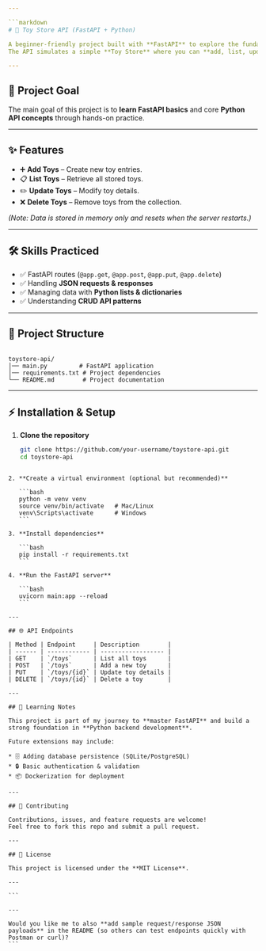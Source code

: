 ```yaml
---

```markdown
# 🧸 Toy Store API (FastAPI + Python)

A beginner-friendly project built with **FastAPI** to explore the fundamentals of Python API development.  
The API simulates a simple **Toy Store** where you can **add, list, update, and delete toys** using in-memory storage (Python lists & dictionaries).

---
```


## 🚀 Project Goal
The main goal of this project is to **learn FastAPI basics** and core **Python API concepts** through hands-on practice.

---

## ✨ Features
- ➕ **Add Toys** – Create new toy entries.  
- 📋 **List Toys** – Retrieve all stored toys.  
- ✏️ **Update Toys** – Modify toy details.  
- ❌ **Delete Toys** – Remove toys from the collection.  

*(Note: Data is stored in memory only and resets when the server restarts.)*

---

## 🛠️ Skills Practiced
- ✅ FastAPI routes (`@app.get`, `@app.post`, `@app.put`, `@app.delete`)  
- ✅ Handling **JSON requests & responses**  
- ✅ Managing data with **Python lists & dictionaries**  
- ✅ Understanding **CRUD API patterns**  

---

## 📂 Project Structure
```

toystore-api/
│── main.py         # FastAPI application
│── requirements.txt # Project dependencies
└── README.md        # Project documentation

````

---

## ⚡ Installation & Setup

1. **Clone the repository**
   ```bash
   git clone https://github.com/your-username/toystore-api.git
   cd toystore-api
````

2. **Create a virtual environment (optional but recommended)**

   ```bash
   python -m venv venv
   source venv/bin/activate   # Mac/Linux
   venv\Scripts\activate      # Windows
   ```

3. **Install dependencies**

   ```bash
   pip install -r requirements.txt
   ```

4. **Run the FastAPI server**

   ```bash
   uvicorn main:app --reload
   ```

---

## 🌐 API Endpoints

| Method | Endpoint     | Description        |
| ------ | ------------ | ------------------ |
| GET    | `/toys`      | List all toys      |
| POST   | `/toys`      | Add a new toy      |
| PUT    | `/toys/{id}` | Update toy details |
| DELETE | `/toys/{id}` | Delete a toy       |

---

## 📖 Learning Notes

This project is part of my journey to **master FastAPI** and build a strong foundation in **Python backend development**.

Future extensions may include:

* 🗄️ Adding database persistence (SQLite/PostgreSQL)
* 🔒 Basic authentication & validation
* 📦 Dockerization for deployment

---

## 🤝 Contributing

Contributions, issues, and feature requests are welcome!
Feel free to fork this repo and submit a pull request.

---

## 📜 License

This project is licensed under the **MIT License**.

---

```

---

Would you like me to also **add sample request/response JSON payloads** in the README (so others can test endpoints quickly with Postman or curl)?
```
